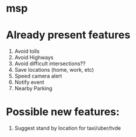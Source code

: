 # msp

# Already present features

1. Avoid tolls
2. Avoid Highways
3. Avoid difficult intersections??
4. Save locations (home, work, etc)
5. Speed camera alert
6. Notify event
7. Nearby Parking


# Possible new features:

1. Suggest stand by location for taxi/uber/tvde
